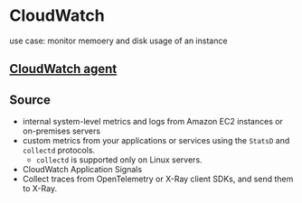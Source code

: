# CloudWatch

use case: monitor memoery and disk usage of an instance

## [CloudWatch agent](https://github.com/aws/amazon-cloudwatch-agent/)

## Source
- internal system-level metrics and logs from Amazon EC2 instances or on-premises servers
- custom metrics from your applications or services using the `StatsD` and `collectd` protocols.
  - `collectd` is supported only on Linux servers.
- CloudWatch Application Signals
- Collect traces from OpenTelemetry or X-Ray client SDKs, and send them to X-Ray.

